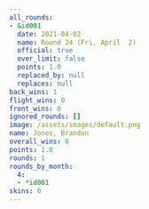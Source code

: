 ```yaml
---
all_rounds:
- &id001
  date: 2021-04-02
  name: Round 24 (Fri, April  2)
  official: true
  over_limit: false
  points: 1.0
  replaced_by: null
  replaces: null
back_wins: 1
flight_wins: 0
front_wins: 0
ignored_rounds: []
image: /assets/images/default.png
name: Jones, Brandon
overall_wins: 0
points: 1.0
rounds: 1
rounds_by_month:
  4:
  - *id001
skins: 0
---
```

